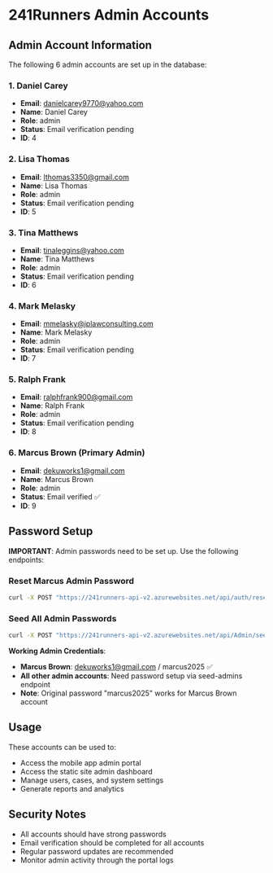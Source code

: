 # 241Runners Admin Accounts

## Admin Account Information

The following 6 admin accounts are set up in the database:

### 1. Daniel Carey
- **Email**: danielcarey9770@yahoo.com
- **Name**: Daniel Carey
- **Role**: admin
- **Status**: Email verification pending
- **ID**: 4

### 2. Lisa Thomas
- **Email**: lthomas3350@gmail.com
- **Name**: Lisa Thomas
- **Role**: admin
- **Status**: Email verification pending
- **ID**: 5

### 3. Tina Matthews
- **Email**: tinaleggins@yahoo.com
- **Name**: Tina Matthews
- **Role**: admin
- **Status**: Email verification pending
- **ID**: 6

### 4. Mark Melasky
- **Email**: mmelasky@iplawconsulting.com
- **Name**: Mark Melasky
- **Role**: admin
- **Status**: Email verification pending
- **ID**: 7

### 5. Ralph Frank
- **Email**: ralphfrank900@gmail.com
- **Name**: Ralph Frank
- **Role**: admin
- **Status**: Email verification pending
- **ID**: 8

### 6. Marcus Brown (Primary Admin)
- **Email**: dekuworks1@gmail.com
- **Name**: Marcus Brown
- **Role**: admin
- **Status**: Email verified ✅
- **ID**: 9

## Password Setup

**IMPORTANT**: Admin passwords need to be set up. Use the following endpoints:

### Reset Marcus Admin Password
```bash
curl -X POST "https://241runners-api-v2.azurewebsites.net/api/auth/reset-marcus-password"
```

### Seed All Admin Passwords
```bash
curl -X POST "https://241runners-api-v2.azurewebsites.net/api/Admin/seed-admins"
```

**Working Admin Credentials**:
- **Marcus Brown**: dekuworks1@gmail.com / marcus2025 ✅
- **All other admin accounts**: Need password setup via seed-admins endpoint
- **Note**: Original password "marcus2025" works for Marcus Brown account

## Usage

These accounts can be used to:
- Access the mobile app admin portal
- Access the static site admin dashboard
- Manage users, cases, and system settings
- Generate reports and analytics

## Security Notes

- All accounts should have strong passwords
- Email verification should be completed for all accounts
- Regular password updates are recommended
- Monitor admin activity through the portal logs
